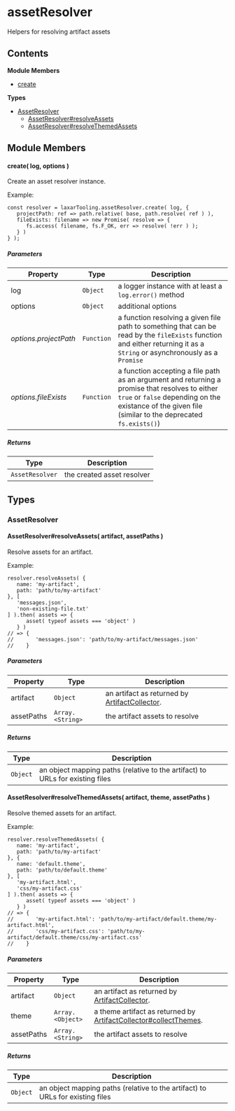 
# assetResolver

Helpers for resolving artifact assets

## Contents

**Module Members**
- [create](#create)

**Types**
- [AssetResolver](#AssetResolver)
  - [AssetResolver#resolveAssets](#AssetResolver#resolveAssets)
  - [AssetResolver#resolveThemedAssets](#AssetResolver#resolveThemedAssets)

## Module Members
#### <a name="create"></a>create( log, options )
Create an asset resolver instance.

Example:

    const resolver = laxarTooling.assetResolver.create( log, {
       projectPath: ref => path.relative( base, path.resolve( ref ) ),
       fileExists: filename => new Promise( resolve => {
          fs.access( filename, fs.F_OK, err => resolve( !err ) );
       } )
    } );

##### Parameters
| Property | Type | Description |
| -------- | ---- | ----------- |
| log | `Object` |  a logger instance with at least a `log.error()` method |
| options | `Object` |  additional options |
| _options.projectPath_ | `Function` |  a function resolving a given file path to something that can be read by the `fileExists` function and either returning it as a `String` or asynchronously as a `Promise` |
| _options.fileExists_ | `Function` |  a function accepting a file path as an argument and returning a promise that resolves to either `true` or `false` depending on the existance of the given file (similar to the deprecated `fs.exists()`) |

##### Returns
| Type | Description |
| ---- | ----------- |
| `AssetResolver` |  the created asset resolver |

## Types
### <a name="AssetResolver"></a>AssetResolver

#### <a name="AssetResolver#resolveAssets"></a>AssetResolver#resolveAssets( artifact, assetPaths )
Resolve assets for an artifact.

Example:

    resolver.resolveAssets( {
       name: 'my-artifact',
       path: 'path/to/my-artifact'
    }, [
       'messages.json',
       'non-existing-file.txt'
    ] ).then( assets => {
          asset( typeof assets === 'object' )
       } )
    // => {
    //       'messages.json': 'path/to/my-artifact/messages.json'
    //    }

##### Parameters
| Property | Type | Description |
| -------- | ---- | ----------- |
| artifact | `Object` |  an artifact as returned by [ArtifactCollector](#ArtifactCollector). |
| assetPaths | `Array.<String>` |  the artifact assets to resolve |

##### Returns
| Type | Description |
| ---- | ----------- |
| `Object` |  an object mapping paths (relative to the artifact) to URLs for existing files |

#### <a name="AssetResolver#resolveThemedAssets"></a>AssetResolver#resolveThemedAssets( artifact, theme, assetPaths )
Resolve themed assets for an artifact.

Example:

    resolver.resolveThemedAssets( {
       name: 'my-artifact',
       path: 'path/to/my-artifact'
    }, {
       name: 'default.theme',
       path: 'path/to/default.theme'
    }, [
       'my-artifact.html',
       'css/my-artifact.css'
    ] ).then( assets => {
          asset( typeof assets === 'object' )
       } )
    // => {
    //       'my-artifact.html': 'path/to/my-artifact/default.theme/my-artifact.html',
    //       'css/my-artifact.css': 'path/to/my-artifact/default.theme/css/my-artifact.css'
    //    }

##### Parameters
| Property | Type | Description |
| -------- | ---- | ----------- |
| artifact | `Object` |  an artifact as returned by [ArtifactCollector](#ArtifactCollector). |
| theme | `Array.<Object>` |  a theme artifact as returned by [ArtifactCollector#collectThemes](#ArtifactCollector#collectThemes). |
| assetPaths | `Array.<String>` |  the artifact assets to resolve |

##### Returns
| Type | Description |
| ---- | ----------- |
| `Object` |  an object mapping paths (relative to the artifact) to URLs for existing files |
